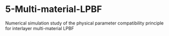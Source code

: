 # 5-Multi-material-LPBF
Numerical simulation study of the physical parameter compatibility principle for interlayer multi-material LPBF
